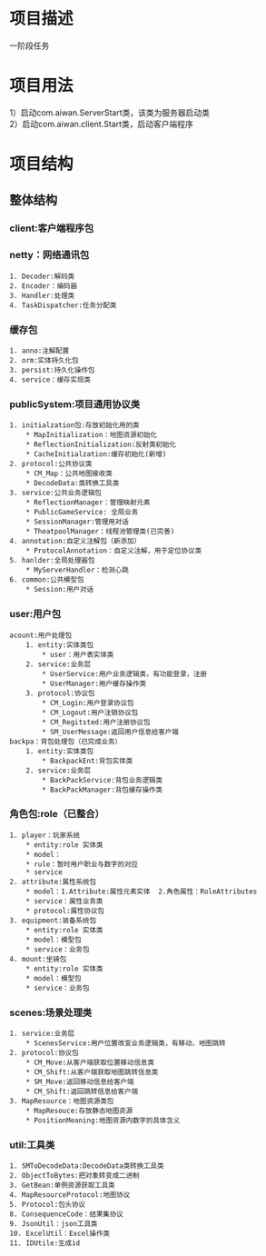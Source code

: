# 项目描述
一阶段任务
# 项目用法
1）启动com.aiwan.ServerStart类，该类为服务器启动类  
2）启动com.aiwan.client.Start类，启动客户端程序  
# 项目结构
## 整体结构

### client:客户端程序包  

### netty：网络通讯包  
	1. Decoder:解码类  
	2. Encoder：编码器  
	3. Handler:处理类  
	4. TaskDispatcher:任务分配类  
### 缓存包
	1. anno:注解配置
	2. orm:实体持久化包
	3. persist:持久化操作包
	4. service：缓存实现类
### publicSystem:项目通用协议类  
	1. initialzation包:存放初始化用的类
		* MapInitialization：地图资源初始化
		* ReflectionInitialization:反射类初始化
		* CacheInitialzation:缓存初始化(新增)
	2. protocol:公共协议类
		* CM_Map：公共地图接收类
		* DecodeData:类转换工具类
	3. service:公共业务逻辑包
		* ReflectionManager：管理映射元素
		* PublicGameService: 全局业务
		* SessionManager:管理用对话
		* TheatpoolManager：线程池管理类(已完善)
	4. annotation:自定义注解包（新添加）
		* ProtocolAnnotation：自定义注解，用于定位协议类
	5. hanlder:全局处理器包
		* MyServerHandler：检测心跳
	6. common:公共模型包
		* Session:用户对话
### user:用户包  
	acount:用户处理包
		1. entity:实体类包  
			* user：用户表实体类   
		2. service:业务层  
			* UserService:用户业务逻辑类，有功能登录，注册  
			* UserManager:用户缓存操作类
		3. protocol:协议包  
			* CM_Login:用户登录协议包
			* CM_Logout:用户注销协议包
			* CM_Regitsted:用户注册协议包
			* SM_UserMessage:返回用户信息给客户端  
	backpa：背包处理包（已完成业务）
		1. entity:实体类包  
			* BackpackEnt:背包实体类
		2. service:业务层  
			* BackPackService:背包业务逻辑类 
			* BackPackManager:背包缓存操作类
### 角色包:role（已整合）
	1. player：玩家系统
		* entity:role 实体类
		* model：
		* rule：暂时用户职业与数字的对应
		* service
	2. attribute:属性系统包
		* model：1.Attribute:属性元素实体  2.角色属性：RoleAttributes
		* service：属性业务类
		* protocol:属性协议包
	3. equipment:装备系统包
		* entity:role 实体类
		* model：模型包
		* service：业务包
	4. mount:坐骑包
		* entity:role 实体类
		* model：模型包
		* service：业务包
### scenes:场景处理类  
	1. service:业务层  
		* ScenesService:用户位置改变业务逻辑类，有移动，地图跳转  
	2. protocol:协议包  
		* CM_Move:从客户端获取位置移动信息类  
		* CM_Shift:从客户端获取地图跳转信息类  
		* SM_Move:返回移动信息给客户端  
		* CM_Shift:返回跳转信息给客户端  
	3. MapResource：地图资源类包
		* MapResouce:存放静态地图资源
		* PositionMeaning:地图资源内数字的具体含义
### util:工具类  
	1. SMToDecodeData:DecodeData类转换工具类  
	2. ObjectToBytes:把对象转变成二进制  
	3. GetBean:单例资源获取工具类  
	4. MapResourceProtocol:地图协议  
	5. Protocol:包头协议   
	8. ConsequenceCode：结果集协议
	9. JsonUtil：json工具类
	10. ExcelUtil：Excel操作类
	11. IDUtile:生成id